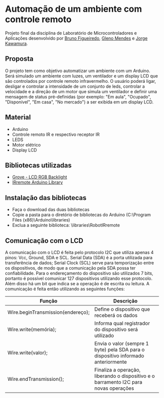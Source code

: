 # Automação de um ambiente com controle remoto
Projeto final da disciplina de Laboratório de Microcontroladores e Aplicações desenvolvido por [Bruno Figueiredo](https://github.com/BrunoFig), [Gleno Mendes](https://github.com/gmpsmendes) e [Jorge Kawamura](https://github.com/jckawamura).

## Proposta
O projeto tem como objetivo automatizar um ambiente com um Arduino. Será simulado um ambiente com luzes, um ventilador e um display LCD que são controlados por controle remoto infravermelho.
O usuário poderá ligar, desligar e controlar a intensidade de um conjunto de leds, controlar a velocidade e a direção de um motor que simula um ventilador e definir uma mensagem de status pré-definidas (por exemplo: "Em aula", "Ocupado", "Disponível", "Em casa", "No mercado") a ser exibida em um display LCD.

## Material
- Arduino
- Controle remoto IR e respectivo receptor IR
- LEDS
- Motor elétrico
- Display LCD

## Bibliotecas utilizadas
- [Grove - LCD RGB Backlight](https://github.com/Seeed-Studio/Grove_LCD_RGB_Backlight)
- [IRremote Arduino Library](https://github.com/z3t0/Arduino-IRremote)

## Instalação das bibliotecas
- Faça o download das duas bibliotecas
- Copie a pasta para o diretório de bibliotecas do Arduino (C:\Program Files (x86)\Arduino\libraries)
- Exclua a seguinte biblioteca: \libraries\RobotIRremote

## Comunicação com o LCD
A comunicação com o LCD é feita pelo protocolo I2C que utiliza apenas 4 pinos: Vcc, Ground, SDA e SCL.
Serial Data (SDA) é a porta utilizada para transferência de dados; Serial Clock (SCL) serve para temporização entre os dispositivos, de modo que a comunicação pela SDA possa ter confiabilidade.
Para o endereçamento do dispositivo são utilizados 7 bits, portanto é possível comunicar 127 dispositivos utilizando esse protocolo. Além disso há um bit que indica se a operação é de escrita ou leitura.
A comunicação é feita então utilizando as seguintes funções:

| Função | Descrição |
| ------ | ------ |
| Wire.beginTransmission(endereço); | Define o dispositivo que receberá os dados |
| Wire.write(memória); | Informa qual registrador do dispositivo será utilizado |
| Wire.write(valor); | Envia o valor (sempre 1 byte) pela SDA para o dispositivo informado anteriormente |
| Wire.endTransmission(); | Finaliza a operação, liberando o dispositivo e o barramento I2C para novas operações |
